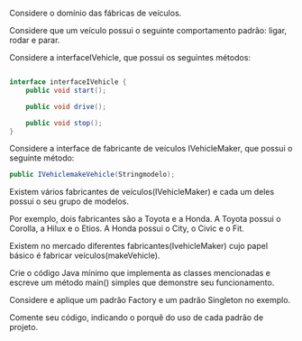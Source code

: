 Considere o domínio das fábricas de veículos.

Considere que um veículo possui o seguinte comportamento padrão: ligar, rodar e parar.

Considere a interfaceIVehicle, que possui os seguintes métodos:
```java

interface interfaceIVehicle {
    public void start();

    public void drive();

    public void stop();
}

```

Considere a interface de fabricante de veículos IVehicleMaker, que possui o seguinte método:
```java
public IVehiclemakeVehicle(Stringmodelo);
```

Existem vários fabricantes de veículos(IVehicleMaker) e cada um deles possui o seu grupo de modelos.

Por exemplo, dois fabricantes são a Toyota e a Honda.
A Toyota possui o Corolla, a Hilux e o Etios. A Honda possui o City, o Civic e o Fit.

Existem no mercado diferentes fabricantes(IvehicleMaker) cujo papel básico é fabricar veículos(makeVehicle).

Crie o código Java mínimo que implementa as classes mencionadas e escreve um método main() simples que demonstre seu funcionamento.

Considere e aplique um padrão Factory e um padrão Singleton no exemplo.

Comente seu código, indicando o porquê do uso de cada padrão de projeto.